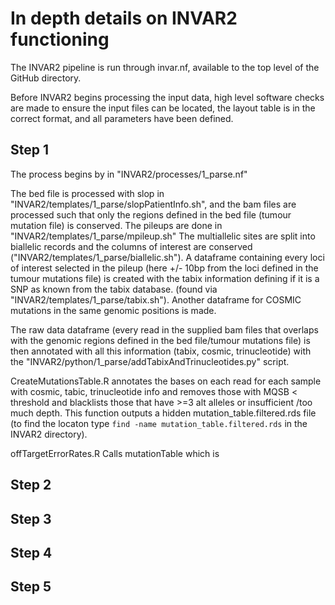 # In depth details on INVAR2 functioning


The INVAR2 pipeline is run through invar.nf, available to the top level of the GitHub directory.

Before INVAR2 begins processing the input data, high level software checks are made to ensure the input files can be located, the layout table is in the correct format, and all parameters have been defined.

## Step 1

The process begins by in "INVAR2/processes/1_parse.nf"

The bed file is processed with slop in "INVAR2/templates/1_parse/slopPatientInfo.sh", and the bam files are processed such that only the regions defined in the bed file (tumour mutation file) is conserved. The pileups are done in "INVAR2/templates/1_parse/mpileup.sh"
The multiallelic sites are split into biallelic records and the columns of interest are conserved ("INVAR2/templates/1_parse/biallelic.sh").
A dataframe containing every loci of interest selected in the pileup (here +/- 10bp from the loci defined in the tumour mutations file) is created with the tabix information defining if it is a SNP as known from the tabix database.  (found via "INVAR2/templates/1_parse/tabix.sh").
Another dataframe for COSMIC mutations in the same genomic positions is made.

The raw data dataframe (every read in the supplied bam files that overlaps with the genomic regions defined in the bed file/tumour mutations file) is then annotated with all this information (tabix, cosmic, trinucleotide) with the "INVAR2/python/1_parse/addTabixAndTrinucleotides.py" script.

CreateMutationsTable.R annotates the bases on each read for each sample with cosmic, tabic, trinucleotide info and removes those with MQSB < threshold and blacklists those that have >=3 alt alleles or insufficient /too much depth. This function outputs a hidden mutation_table.filtered.rds file (to find the locaton type ```find -name mutation_table.filtered.rds``` in the INVAR2 directory).

offTargetErrorRates.R
Calls mutationTable which is 






## Step 2

## Step 3

## Step 4

## Step 5
